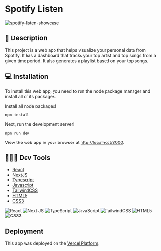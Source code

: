 # Spotify Listen

![spotify-listen-showcase](https://github.com/d1gallar/spotify-listen/assets/49170814/127ed750-43a6-45ae-b075-4f4f08039223)


## 📄 Description
This project is a web app that helps visualize your personal data from Spotify. It has a dashboard that tracks your top artist and top songs from a given time period. It also generates a playlist based on your top songs.

## 💻 Installation
To install this web app, you need to run the node package manager and install all of its packages.

Install all node packages!

`npm install`

Next, run the development server!

`npm run dev`

View the web app in your browser at [http://localhost:3000](http://localhost:3000).

## 👨🏽‍💻 Dev Tools
- [React](https://react.dev/)
- [NextJS](https://nextjs.org/)
- [Typescript](https://www.typescriptlang.org/)
- [Javascript](https://developer.mozilla.org/en-US/docs/Web/JavaScript)
- [TailwindCSS](https://tailwindcss.com/)
- [HTML5](https://developer.mozilla.org/en-US/docs/Glossary/HTML5)
- [CSS3](https://developer.mozilla.org/en-US/docs/Web/CSS)

![React](https://img.shields.io/badge/react-%2320232a.svg?style=for-the-badge&logo=react&logoColor=%2361DAFB)
![Next JS](https://img.shields.io/badge/Next-black?style=for-the-badge&logo=next.js&logoColor=white)
![TypeScript](https://img.shields.io/badge/typescript-%23007ACC.svg?style=for-the-badge&logo=typescript&logoColor=white)
![JavaScript](https://img.shields.io/badge/javascript-%23323330.svg?style=for-the-badge&logo=javascript&logoColor=%23F7DF1E)
![TailwindCSS](https://img.shields.io/badge/tailwindcss-%2338B2AC.svg?style=for-the-badge&logo=tailwind-css&logoColor=white)
![HTML5](https://img.shields.io/badge/html5-%23E34F26.svg?style=for-the-badge&logo=html5&logoColor=white)
![CSS3](https://img.shields.io/badge/css3-%231572B6.svg?style=for-the-badge&logo=css3&logoColor=white)

## Deployment
This app was deployed on the [Vercel Platform](https://vercel.com/new?utm_medium=default-template&filter=next.js&utm_source=create-next-app&utm_campaign=create-next-app-readme).
